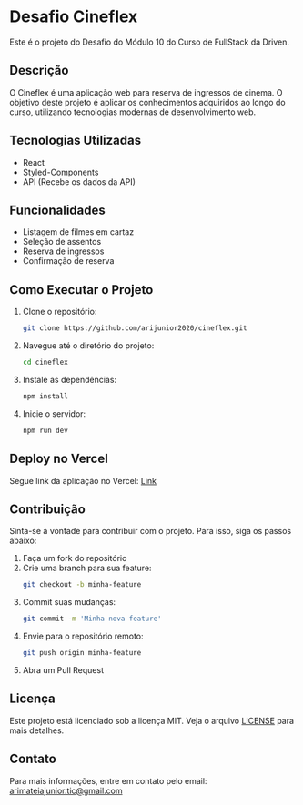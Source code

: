 # Desafio Cineflex

Este é o projeto do Desafio do Módulo 10 do Curso de FullStack da Driven.

## Descrição

O Cineflex é uma aplicação web para reserva de ingressos de cinema. O objetivo deste projeto é aplicar os conhecimentos adquiridos ao longo do curso, utilizando tecnologias modernas de desenvolvimento web.

## Tecnologias Utilizadas

- React
- Styled-Components
- API (Recebe os dados da API)

## Funcionalidades

- Listagem de filmes em cartaz
- Seleção de assentos
- Reserva de ingressos
- Confirmação de reserva

## Como Executar o Projeto

1. Clone o repositório:
    ```bash
    git clone https://github.com/arijunior2020/cineflex.git
    ```
2. Navegue até o diretório do projeto:
    ```bash
    cd cineflex
    ```
3. Instale as dependências:
    ```bash
    npm install
    ```
4. Inicie o servidor:
    ```bash
    npm run dev
    ```

## Deploy no Vercel

Segue link da aplicação no Vercel: [Link](https://desafio-cineflex.vercel.app/)

## Contribuição

Sinta-se à vontade para contribuir com o projeto. Para isso, siga os passos abaixo:

1. Faça um fork do repositório
2. Crie uma branch para sua feature:
    ```bash
    git checkout -b minha-feature
    ```
3. Commit suas mudanças:
    ```bash
    git commit -m 'Minha nova feature'
    ```
4. Envie para o repositório remoto:
    ```bash
    git push origin minha-feature
    ```
5. Abra um Pull Request

## Licença

Este projeto está licenciado sob a licença MIT. Veja o arquivo [LICENSE](LICENSE) para mais detalhes.

## Contato

Para mais informações, entre em contato pelo email: arimateiajunior.tic@gmail.com
